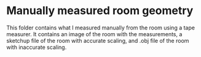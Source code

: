 # Manually measured room geometry

This folder contains what I measured manually from the room using a tape measurer.
It contains an image of the room with the measurements, a sketchup file of the room with accurate scaling, and .obj file of the room with inaccurate scaling.
